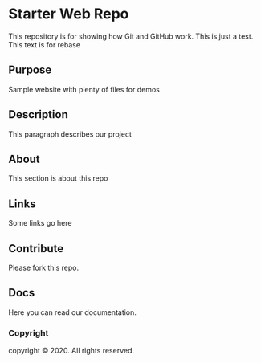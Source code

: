 # Starter Web Repo

This repository is for showing how Git and GitHub work. This is just a test. This text is for rebase

## Purpose

Sample website with plenty of files for demos

## Description

This paragraph describes our project

## About

This section is about this repo

## Links

Some links go here

## Contribute

Please fork this repo.

## Docs

Here you can read our documentation.

### Copyright

copyright &copy; 2020. All rights reserved.
